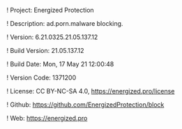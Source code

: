 ! Project: Energized Protection

! Description: ad.porn.malware blocking.

! Version: 6.21.0325.21.05.137.12

! Build Version: 21.05.137.12

! Build Date: Mon, 17 May 21 12:00:48

! Version Code: 1371200

! License: CC BY-NC-SA 4.0, https://energized.pro/license

! Github: https://github.com/EnergizedProtection/block

! Web: https://energized.pro
